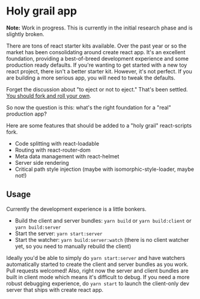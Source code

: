 # Holy grail app

**Note:** Work in progress. This is currently in the initial research phase and is slightly broken.

There are tons of react starter kits available. Over the past year or so the market has been consolidating around create react app. It's an excellent foundation, providing a best-of-breed development experience and some production ready defaults. If you're wanting to get started with a new toy react project, there isn't a better starter kit. However, it's not perfect. If you are building a more serious app, you will need to tweak the defaults.

Forget the discussion about "to eject or not to eject." That's been settled. [You should fork and roll your own](https://medium.com/@denis.zhbankov/maintaining-a-fork-of-create-react-app-as-an-alternative-to-ejecting-c555e8eb2b63).

So now the question is this: what's the right foundation for a "real" production app?

Here are some features that should be added to a "holy grail" react-scripts fork.

- Code splitting with react-loadable
- Routing with react-router-dom
- Meta data management with react-helmet
- Server side rendering
- Critical path style injection (maybe with isomorphic-style-loader, maybe not!)

## Usage

Currently the development experience is a little bonkers.

- Build the client and server bundles: `yarn build` or `yarn build:client` or `yarn build:server`
- Start the server: `yarn start:server`
- Start the watcher: `yarn build:server:watch` (there is no client watcher yet, so you need to manually rebuild the client)

Ideally you'd be able to simply do `yarn start:server` and have watchers automatically started to create the client and server bundles as you work. Pull requests welcomed! Also, right now the server and client bundles are built in client mode which means it's difficult to debug. If you need a more robust debugging experience, do `yarn start` to launch the client-only dev server that ships with create react app.
